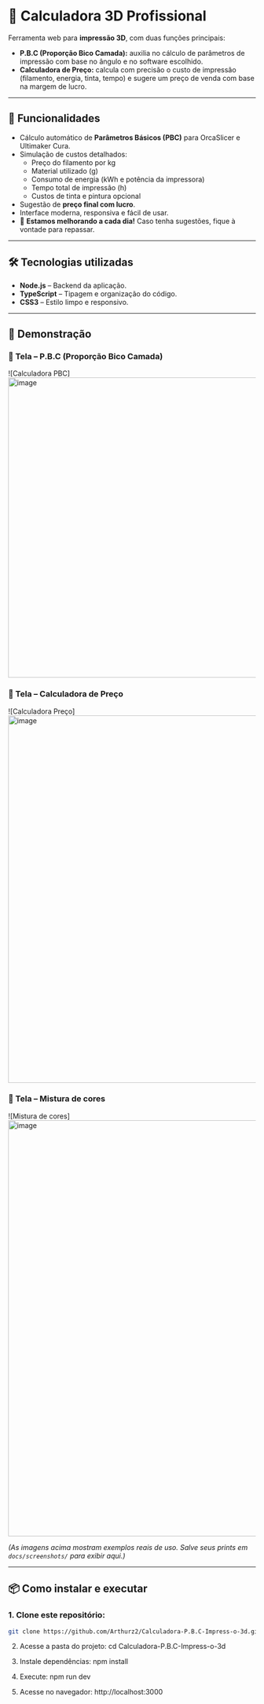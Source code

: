 # 📐 Calculadora 3D Profissional

Ferramenta web para **impressão 3D**, com duas funções principais:

- **P.B.C (Proporção Bico Camada):** auxilia no cálculo de parâmetros de impressão com base no ângulo e no software escolhido.  
- **Calculadora de Preço:** calcula com precisão o custo de impressão (filamento, energia, tinta, tempo) e sugere um preço de venda com base na margem de lucro.

---

## 🚀 Funcionalidades

- Cálculo automático de **Parâmetros Básicos (PBC)** para OrcaSlicer e Ultimaker Cura.  
- Simulação de custos detalhados:  
  - Preço do filamento por kg  
  - Material utilizado (g)  
  - Consumo de energia (kWh e potência da impressora)  
  - Tempo total de impressão (h)  
  - Custos de tinta e pintura opcional  
- Sugestão de **preço final com lucro**.  
- Interface moderna, responsiva e fácil de usar.  
- 🔄 **Estamos melhorando a cada dia!** Caso tenha sugestões, fique à vontade para repassar.  

---

## 🛠️ Tecnologias utilizadas

- **Node.js** – Backend da aplicação.  
- **TypeScript** – Tipagem e organização do código.  
- **CSS3** – Estilo limpo e responsivo.  

---

## 📸 Demonstração

### 🔹 Tela – P.B.C (Proporção Bico Camada)
![Calculadora PBC] <img width="1077" height="611" alt="image" src="https://github.com/user-attachments/assets/40d9f4e0-7df6-4ad4-af50-ebf2c492b995" />


### 🔹 Tela – Calculadora de Preço
![Calculadora Preço] <img width="748" height="748" alt="image" src="https://github.com/user-attachments/assets/ccf5992d-cc1d-41c3-908a-5eddec00b8de" />

### 🔹 Tela – Mistura de cores
![Mistura de cores] <img width="996" height="847" alt="image" src="https://github.com/user-attachments/assets/e2f944a1-e9ed-4adc-b885-ae30bc081517" />


*(As imagens acima mostram exemplos reais de uso. Salve seus prints em `docs/screenshots/` para exibir aqui.)*

---

## 📦 Como instalar e executar

### 1. Clone este repositório:
```bash
git clone https://github.com/Arthurz2/Calculadora-P.B.C-Impress-o-3d.git

````
2. Acesse a pasta do projeto:
cd Calculadora-P.B.C-Impress-o-3d

3. Instale dependências:
npm install

4. Execute:
npm run dev

5. Acesse no navegador:
http://localhost:3000


